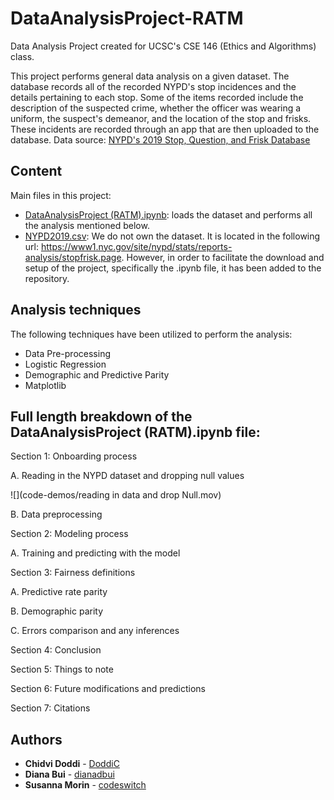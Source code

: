 # DataAnalysisProject-RATM
Data Analysis Project created for UCSC's CSE 146 (Ethics and Algorithms) class.

This project performs general data analysis on a given dataset. The database records all of the recorded NYPD's stop incidences and the details pertaining to each stop. Some of the items recorded include the description of the suspected crime, whether the officer was wearing a uniform, the suspect's demeanor, and the location of the stop and frisks. These incidents are recorded through an app that are then uploaded to the database. Data source: [NYPD's 2019 Stop, Question, and Frisk Database](https://www1.nyc.gov/site/nypd/stats/reports-analysis/stopfrisk.page) 

## Content
Main files in this project:
* [DataAnalysisProject (RATM).ipynb](https://github.com/DoddiC/DataAnalysisProject-RATM/blob/master/DataAnalysisProject%20(RATM).ipynb): loads the dataset and performs all the analysis mentioned below.
* [NYPD2019.csv](https://github.com/DoddiC/DataAnalysisProject-RATM/blob/master/NYPD2019.csv):  We do not own the dataset. It is located in the following url: https://www1.nyc.gov/site/nypd/stats/reports-analysis/stopfrisk.page. However, in order to facilitate the download and setup of the project, specifically the .ipynb file, it has been added to the repository.

## Analysis techniques
The following techniques have been utilized to perform the analysis:
* Data Pre-processing
* Logistic Regression
* Demographic and Predictive Parity
* Matplotlib

## Full length breakdown of the DataAnalysisProject (RATM).ipynb file:
Section 1: Onboarding process

A. Reading in the NYPD dataset and dropping null values

![](code-demos/reading in data and drop Null.mov)

B. Data preprocessing

Section 2: Modeling process

A. Training and predicting with the model

Section 3: Fairness definitions

A. Predictive rate parity

B. Demographic parity

C. Errors comparison and any inferences

Section 4: Conclusion

Section 5: Things to note

Section 6: Future modifications and predictions

Section 7: Citations


## Authors
* **Chidvi Doddi** - [DoddiC](https://github.com/DoddiC)
* **Diana Bui** - [dianadbui](https://github.com/dianadbui)
* **Susanna Morin** - [codeswitch](https://github.com/codeswitch)

